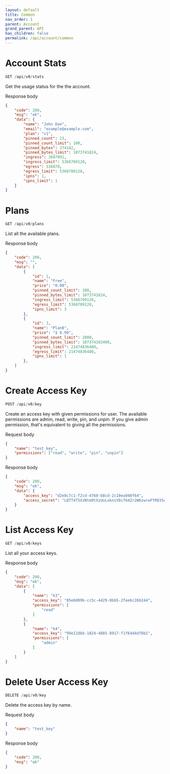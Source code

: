 ```yaml
---
layout: default
title: Common
nav_order: 1
parent: Account
grand_parent: API
has_children: false
permalink: /api/account/common
---
```


# Account Stats

```javascript
GET /api/v0/stats
```
Get the usage status for the the account.

Response body

```json
{
    "code": 200,
    "msg": "ok",
    "data": {
        "name": "John Doe",
        "email": "example@example.com",
        "plan": "v1",
        "pinned_count": 23,
        "pinned_count_limit": 100,
        "pinned_bytes": 374182,
        "pinned_bytes_limit": 1073741824,
        "ingress": 3687091,
        "ingress_limit": 5368709120,
        "egress": 536870,
        "egress_limit": 5368709120,
        "ipns": 1,
        "ipns_limit": 1
    }
}

```

# Plans

```javascript
GET /api/v0/plans
```
List all the available plans.

Response body

```json
{
    "code": 200,
    "msg": "",
    "data": [
        {
            "id": 1,
            "name": "Free",
            "price": "0.00",
            "pinned_count_limit": 100,
            "pinned_bytes_limit": 1073741824,
            "ingress_limit": 5368709120,
            "egress_limit": 5368709120,
            "ipns_limit": 3
        },
        {
            "id": 3,
            "name": "Plan0",
            "price": "$ 9.99",
            "pinned_count_limit": 2000,
            "pinned_bytes_limit": 107374182400,
            "ingress_limit": 21474836480,
            "egress_limit": 21474836480,
            "ipns_limit": 1
        },
    ]
}

```

# Create Access Key

```javascript
POST /api/v0/key
```
Create an access key with given permissions for user. The available permissions are admin, read, write, pin, and unpin. If you give admin permission, that's equivalent to giving all the permissions.

Request body

```json
{
    "name": "test_key",
    "permissions": ["read", "write", "pin", "unpin"]
}
```

Response body

```json
{
    "code": 200,
    "msg": "ok",
    "data": {
        "access_key": "d2e8c7c1-f2cd-4768-b8cd-2c10ea940f64",
        "access_secret": "LQTT4T5XzNtm9tXzUoLoknsYDif64Zr2W6zwrwFYRD35egaGq+WGkPbderrgr+9bPP9fhozhAwu7Zv6YByVaMXdQklxu4wMb6WUnss4+BIzDlfJx2m2a3EBGCs3PMSwsICp5XwJ/Qe3YdFA8JuA5NwiMQ03GXyjN8fFBYNa0UYA="
    }
}
```

# List Access Key

```javascript
GET /api/v0/keys
```
List all your access keys.

Response body

```json
{
    "code": 200,
    "msg": "ok",
    "data": [
        {
            "name": "k3",
            "access_key": "05e8d09b-cc5c-4429-8bb5-2fee6c26b244",
            "permissions": [
                "read"
            ]
        },
        {
            "name": "k4",
            "access_key": "99e12dbb-1824-4885-8917-f1f64d4df8b1",
            "permissions": [
                "admin"
            ]
        }
    ]
}
```

# Delete User Access Key

```javascript
DELETE /api/v0/key
```
Delete the access key by name.

Request body

```json
{
    "name": "test_key"
}
```

Response body

```json
{
    "code": 200,
    "msg": "ok"
}
```